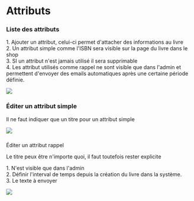 Attributs
=========

### Liste des attributs

1\. Ajouter un attribut, celui-ci permet d'attacher des informations au livre  
2\. Un attribut simple comme l'ISBN sera visible sur la page du livre dans le shop  
3\. SI un attribut n'est jamais utilisé il sera supprimable  
4\. Les attribut utilisés comme rappel ne sont visible que dans l'admin et permettent d'envoyer des emails automatiques après une certaine période définie.

![](https://library.test/images/IBer50BN8gIAaKtwuTJL62hr5nhYPy5VqNlHryuM.png)

### Éditer un attribut simple

Il ne faut indiquer que un titre pour un attribut simple

![](https://library.test/images/qPBq17qP2GwejtLY4PTroHHAbpvjilvtGEEBR7QP.png)

###   
Éditer un attribut rappel

Le titre peux être n'importe quoi, il faut toutefois rester explicite

1\. N'est visible que dans l'admin  
2\. Définir l'interval de temps depuis la création du livre dans la système.   
3\. Le texte à envoyer

![](https://library.test/images/Ib1c4fJ60fxf7Kv4ixEw75RReBTegDoOD4g079Yn.png)